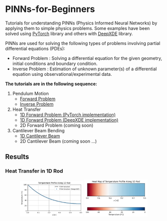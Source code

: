 # PINNs-for-Beginners
Tutorials for understanding PINNs (Physics Informed Neural Networks) by applying them to simple physics problems.
Some examples have been solved using [PyTorch](https://pytorch.org/) library and others with [DeepXDE](https://github.com/lululxvi/deepxde) library.

PINNs are used for solving the following types of problems involving partial differential equations (PDEs):
- Forward Problem : Solving a differential equation for the given geometry, initial conditions and boundary condition.
- Inverse Problem : Estimation of unknown parameter(s) of a differential equation using observational/experimental data.

**The tutorials are in the following sequence:**
1. Pendulum Motion
   - [Forward Problem](https://github.com/neelaydoshi/PINNs-for-Beginners/blob/main/T1-%20Pendulum/pendulum_1-%20forward%20problem-%20v1.ipynb)
   - [Inverse Problem](https://github.com/neelaydoshi/PINNs-for-Beginners/blob/main/T1-%20Pendulum/pendulum_2-%20inverse%20problem-%20v1.ipynb)
2. Heat Transfer
   - [1D Forward Problem (PyTorch implementation)](https://github.com/neelaydoshi/PINNs-for-Beginners/blob/main/T2-%20Heat_Transfer/heat_transfer_1-%201D%20rod-%20PyTorch.ipynb)
   - [1D Forward Problem (DeepXDE implementation)](https://github.com/neelaydoshi/PINNs-for-Beginners/blob/main/T2-%20Heat_Transfer/heat_transfer_2-%201D%20rod-%20DeepXDE.ipynb)
   - 2D Forward Problem (coming soon)
3. Cantilever Beam Bending
   - [1D Cantilever Beam](https://github.com/neelaydoshi/PINNs-for-Beginners/blob/main/T3-%20Beam/beam_1-%201D%20cantilever.ipynb)
   - 2D Cantilever Beam (coming soon ...) 

## Results

### Heat Transfer in 1D Rod

<div align="center">
  <img src="images/1D_HT- PINN vs FDM.png" width="40%"/>
  <img src="images/1D_HT- heat_map.png" width="40%"/>
</div>

